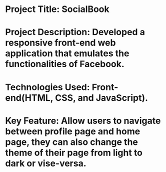 # **Project Title: SocialBook**
# **Project Description**: Developed a responsive front-end web application that emulates the functionalities of Facebook.
# **Technologies Used:** Front-end(HTML, CSS, and JavaScript).
# **Key Feature:** Allow users to navigate between profile page and home page, they can also change the theme of their page from light to dark or vise-versa.
